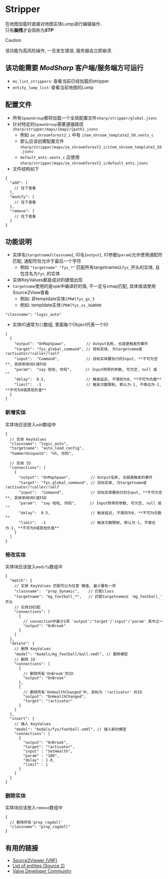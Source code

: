 # Stripper

在地图加载时直接对地图实体Lump进行编辑操作.  
只有**脑残**才会简称为***STP***

> [!CAUTION]
> 该功能为高风险操作, 一旦发生错误, 服务器会立即崩溃.

## 该功能需要 ***ModSharp*** 客户端/服务端方可运行

- ``ms_list_strippers``: 查看当前已经加载的stripper
- ``entity_lump_list``: 查看当前地图的Lump

## 配置文件

- 所有``SpawnGroup``都将加载一个全局配置文件``sharp/stripper/global.jsonc``
- 针对特定的``SpawnGroup``需要遵循路径 ``sharp/stripper/maps/{map}/{path}.jsonc``
  - 例如 ``ze_shroomforest2_i`` 中有 ``item_shroom_template2_50.vents_c``
  - 那么应该创建配置文件 ``sharp/stripper/maps/ze_shroomforest2_i/item_shroom_template2_50.jsonc``
  - ``default_ents.vents_c`` 应使用 ``sharp/stripper/maps/ze_shroomforest2_i/default_ents.jsonc``
- 文件结构如下

```jsonc
{
  "add": [
    // 往下查看
  ],
  "modify": [
    // 往下查看
  ],
  "remove": [
    // 往下查看
  ]
}
```

## 功能说明

- 实体名(``targetname``/``classname``), IO名(``output``), IO参数(``param``)允许使用通配符匹配, 通配符仅允许于最后一个字符
  - 例如 ``"targetname" "fys_*"`` 匹配所有targetname以``fys_``开头的实体, 且包含名为``fys_``的实体
- 实体KeyValues都是成对的键值出现
- ``targetname``使用的是vpk中编译好的值, 不一定与vmap匹配, 具体值请使用Source2View查看
  - 例如: 非templdate实体``[PR#]fys_gs_3``  
  - 例如: templdate实体``[PR#]fys_vs_3&0000``  

```jsonc
"classname": "logic_auto"
```

- 实体IO通常为``[]``数组, 里面每个Object代表一个IO

```jsonc
[
  {
    "output": "OnMapSpawn",         // Output名称, 也就是触发的事件
    "target": "fys_global_command", // 目标实体, 为targetname或 !activator/!caller/!self
    "input":  "Command",            // 目标实体要执行的Input, **不可为空**, 具体参阅VDC或FGD
    "param":  "say 哈哈, 你妈",      // Input附带的参数, 可为空, null 或 ""
    "delay":  0.5,                  // 触发延迟, 不填则为0, **不可为负数**
    "limit":  -1                    // 触发次数限制, 默认为-1, 不填也为-1, **不可为0或其他负值**
  }
]
```

### 新增实体

实体块应该放入``add``数组中

```jsonc
{
  // 实体 KeyValues
  "classname": "logic_auto",
  "targetname": "auto_load_config",
  "hammerUniqueId": "hh, 你妈",

  // 实体 IO
  "connections": [
    {
      "output": "OnMapSpawn",         // Output名称, 也就是触发的事件
      "target": "fys_global_command", // 目标实体, 为targetname或 !activator/!caller/!self
      "input":  "Command",            // 目标实体要执行的Input, **不可为空**, 具体参阅VDC或FGD
      "param":  "say 哈哈, 你妈",      // Input附带的参数, 可为空, null 或 ""
      "delay":  0.5,                  // 触发延迟, 不填则为0, **不可为负数**
      "limit":  -1                    // 触发次数限制, 默认为-1, 不填也为-1, **不可为0或其他负值**
    }
  ]
}
```

### 修改实体

实体块应该放入``modify``数组中

```jsonc
{
  "match": {
    // 实体 KeyValues 匹配可以为任意 键值, 最少要有一项
    "classname":  "prop_dynamic",    // 匹配class
    "targetname": "mg_football_*",   // 匹配targetname以 'mg_football_' 开头
    // 实体IO匹配
    "connections": [
      {
        // connection中最少1项 'output'/'target'/'input'/'param' 其中之一
        "output": "OnBreak"
      }
    ]
  },
  "delete": {
    // 删除 KeyValues
    "model": "models/mg_football/ball.vmdl", // 删除模型
    // 删除 IO
    "connections": [
      {
        // 删除所有'OnBreak'的IO
        "output": "OnBreak"
      },
      {
        // 删除所有'OnHealthChanged'中, 目标为 '!activator' 的IO
        "output": "OnHealthChanged",
        "target": "!activator"
      }
    ]
  },
  "insert": {
    // 插入 KeyValues
    "model": "models/fys/football.vmdl", // 插入新的模型
    "connections": [
      {
        "output": "OnBreak",
        "target": "!activator",
        "input" : "SetHealth",
        "param" : "100",
        "delay" : 1.0,
        "limit" : 1
      }
    ]
  }
}
```

### 删除实体

实体块应该放入``remove``数组中

```jsonc
{
  // 删除所有'prop_ragdoll'
  "classname": "prop_ragdoll"
}
```

## 有用的链接

- [Source2Viewer (VRF)](https://valveresourceformat.github.io/)
- [List of entities (Source 2)](https://developer.valvesoftware.com/wiki/List_of_entities_(Source_2))
- [Valve Developer Community](https://developer.valvesoftware.com/wiki)
